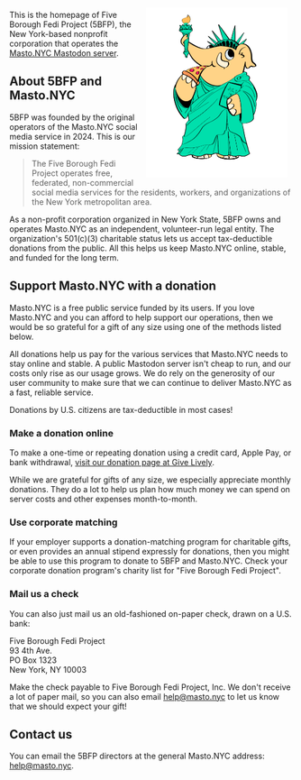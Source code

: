 <img src="images/statue.png" style="margin:10px; float:right; max-width: 50%" alt="A cartoon mastodon dressed like the Statue of Liberty and enjoying a slice of pizza." />

This is the homepage of Five Borough Fedi Project (5BFP), the New York-based nonprofit corporation that operates the [Masto.NYC Mastodon server](https://masto.nyc).

## About 5BFP and Masto.NYC

5BFP was founded by the original operators of the Masto.NYC
social media service in 2024. This is our mission statement:

> The Five Borough Fedi Project operates free, federated, non-commercial social media services for the residents, workers, and organizations of the New York metropolitan area.

As a non-profit corporation organized in New York State, 5BFP owns and operates Masto.NYC as an independent, volunteer-run legal entity. The organization's 501(c)(3) charitable status lets us accept tax-deductible donations from the public. All this helps us keep Masto.NYC online, stable, and funded for the long term.

## Support Masto.NYC with a donation

Masto.NYC is a free public service funded by its users. If you love Masto.NYC and you can afford to help support our operations, then we would be so grateful for a gift of any size using one of the methods listed below.

All donations help us pay for the various services that Masto.NYC needs to stay online and stable. A public Mastodon server isn't cheap to run, and our costs only rise as our usage grows. We do rely on the generosity of our user community to make sure that we can continue to deliver Masto.NYC as a fast, reliable service.

Donations by U.S. citizens are tax-deductible
in most cases!

### Make a donation online

To make a one-time or repeating donation using a credit card, Apple Pay, or bank withdrawal, [visit our donation page at Give Lively](https://secure.givelively.org/donate/99-2048115).

While we are grateful for gifts of any size, we especially appreciate monthly donations. They do a lot to help us plan how much money we can spend on server costs and other expenses month-to-month. 

### Use corporate matching

If your employer supports a donation-matching program for charitable gifts, or even provides an annual stipend expressly for donations, then you might be able to use this program to donate to 5BFP and Masto.NYC. Check your corporate donation program's charity list for "Five Borough Fedi Project".

### Mail us a check

You can also just mail us an old-fashioned on-paper check, drawn on a U.S. bank:

Five Borough Fedi Project<br/>
93 4th Ave.<br/>
PO Box 1323<br/>
New York, NY 10003

Make the check payable to Five Borough Fedi Project, Inc. We don't receive a lot of paper mail, so you can also email <help@masto.nyc> to let us know that we should expect your gift!

## Contact us

You can email the 5BFP directors at the general Masto.NYC address: <help@masto.nyc>.